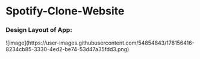 # Spotify-Clone-Website
<h3>Design Layout of App: </h3>
![image](https://user-images.githubusercontent.com/54854843/178156416-8234cb85-3330-4ed2-be74-53d47a35fdd3.png)
